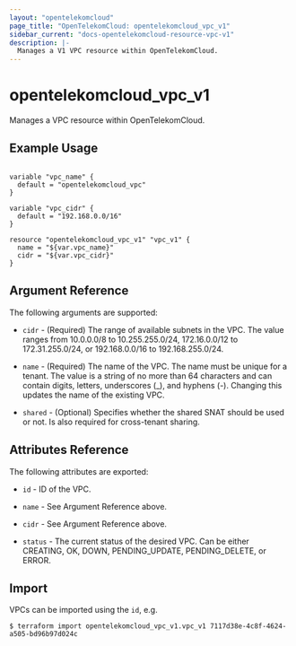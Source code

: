 ```yaml
---
layout: "opentelekomcloud"
page_title: "OpenTelekomCloud: opentelekomcloud_vpc_v1"
sidebar_current: "docs-opentelekomcloud-resource-vpc-v1"
description: |-
  Manages a V1 VPC resource within OpenTelekomCloud.
---
```


# opentelekomcloud_vpc_v1

Manages a VPC resource within OpenTelekomCloud.

## Example Usage

```hcl

variable "vpc_name" {
  default = "opentelekomcloud_vpc"
}

variable "vpc_cidr" {
  default = "192.168.0.0/16"
}

resource "opentelekomcloud_vpc_v1" "vpc_v1" {
  name = "${var.vpc_name}"
  cidr = "${var.vpc_cidr}"
}

```

## Argument Reference

The following arguments are supported:

* `cidr` - (Required) The range of available subnets in the VPC. The value ranges from 10.0.0.0/8 to 10.255.255.0/24, 172.16.0.0/12 to 172.31.255.0/24, or 192.168.0.0/16 to 192.168.255.0/24.

* `name` - (Required) The name of the VPC. The name must be unique for a tenant. The value is a string of no more than 64 characters and can contain digits, letters, underscores (_), and hyphens (-). Changing this updates the name of the existing VPC.

* `shared` - (Optional) Specifies whether the shared SNAT should be used or not. Is also required  for cross-tenant sharing.



## Attributes Reference

The following attributes are exported:

* `id` -  ID of the VPC.

* `name` -  See Argument Reference above.

* `cidr` - See Argument Reference above.

* `status` - The current status of the desired VPC. Can be either CREATING, OK, DOWN, PENDING_UPDATE, PENDING_DELETE, or ERROR.

## Import

VPCs can be imported using the `id`, e.g.

```
$ terraform import opentelekomcloud_vpc_v1.vpc_v1 7117d38e-4c8f-4624-a505-bd96b97d024c
```
